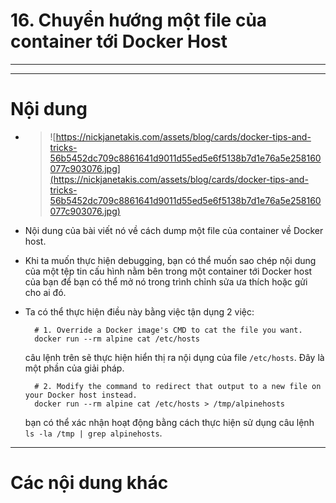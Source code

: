 # 16. Chuyển hướng một file của container tới Docker Host

____
____

# <a name="content">Nội dung</a>

- > ![https://nickjanetakis.com/assets/blog/cards/docker-tips-and-tricks-56b5452dc709c8861641d9011d55ed5e6f5138b7d1e76a5e258160077c903076.jpg](https://nickjanetakis.com/assets/blog/cards/docker-tips-and-tricks-56b5452dc709c8861641d9011d55ed5e6f5138b7d1e76a5e258160077c903076.jpg)

- Nội dung của bài viết nó về cách dump một file của container về Docker host.

- Khi ta muốn thực hiện debugging, bạn có thể muốn sao chép nội dung của một tệp tin cấu hình nằm bên trong một container tới Docker host của bạn để bạn có thể mở nó trong trình chỉnh sửa ưa thích hoặc gửi cho ai đó.

- Ta có thể thực hiện điều này bằng việc tận dụng 2 việc:

        # 1. Override a Docker image's CMD to cat the file you want.
        docker run --rm alpine cat /etc/hosts

    câu lệnh trên sẽ thực hiện hiển thị ra nội dụng của file `/etc/hosts`. Đây là một phần của giải pháp.

        # 2. Modify the command to redirect that output to a new file on your Docker host instead.
        docker run --rm alpine cat /etc/hosts > /tmp/alpinehosts

    bạn có thể xác nhận hoạt động bằng cách thực hiện sử dụng câu lệnh `ls -la /tmp | grep alpinehosts`.
    
____

# <a name="content-others">Các nội dung khác</a>
